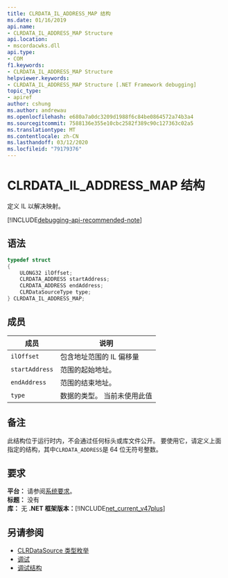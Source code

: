 ```yaml
---
title: CLRDATA_IL_ADDRESS_MAP 结构
ms.date: 01/16/2019
api.name:
- CLRDATA_IL_ADDRESS_MAP Structure
api.location:
- mscordacwks.dll
api.type:
- COM
f1.keywords:
- CLRDATA_IL_ADDRESS_MAP Structure
helpviewer.keywords:
- CLRDATA_IL_ADDRESS_MAP Structure [.NET Framework debugging]
topic_type:
- apiref
author: cshung
ms.author: andrewau
ms.openlocfilehash: e680a7a0dc3209d1988f6c84be0864572a74b3a4
ms.sourcegitcommit: 7588136e355e10cbc2582f389c90c127363c02a5
ms.translationtype: MT
ms.contentlocale: zh-CN
ms.lasthandoff: 03/12/2020
ms.locfileid: "79179376"
---
```

# <a name="clrdata_il_address_map-structure"></a>CLRDATA_IL_ADDRESS_MAP 结构

定义 IL 以解决映射。

[!INCLUDE[debugging-api-recommended-note](../../../../includes/debugging-api-recommended-note.md)]

## <a name="syntax"></a>语法

```cpp
typedef struct
{
    ULONG32 ilOffset;
    CLRDATA_ADDRESS startAddress;
    CLRDATA_ADDRESS endAddress;
    CLRDataSourceType type;
} CLRDATA_IL_ADDRESS_MAP;
```

## <a name="members"></a>成员

| 成员         | 说明                                            |
| -------------- | ------------------------------------------------------ |
| `ilOffset`     | 包含地址范围的 IL 偏移量              |
| `startAddress` | 范围的起始地址。                        |
| `endAddress`   | 范围的结束地址。                          |
| `type`         | 数据的类型。 当前未使用此值 |

## <a name="remarks"></a>备注

此结构位于运行时内，不会通过任何标头或库文件公开。 要使用它，请定义上面指定的结构，其中`CLRDATA_ADDRESS`是 64 位无符号整数。

## <a name="requirements"></a>要求

**平台：** 请参阅[系统要求](../../get-started/system-requirements.md)。  
**标题：** 没有  
**库：** 无 **.NET 框架版本：**[!INCLUDE[net_current_v47plus](../../../../includes/net-current-v47plus.md)]  

## <a name="see-also"></a>另请参阅

- [CLRDataSource 类型枚举](clrdatasourcetype-enumeration.md)
- [调试](index.md)
- [调试结构](debugging-structures.md)
